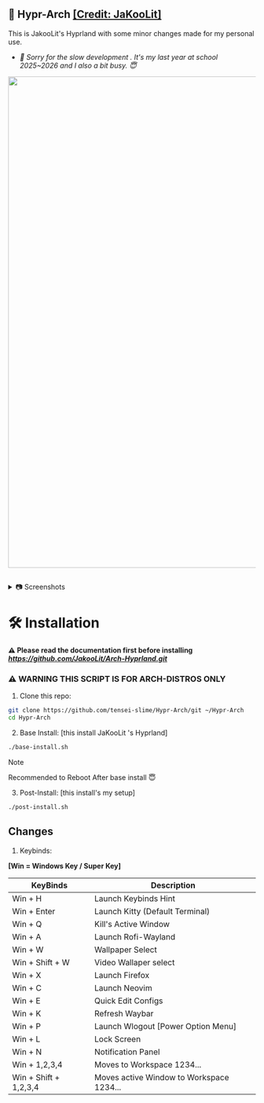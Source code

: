## 🤍 Hypr-Arch <a href="https://github.com/JaKooLit">**[Credit: JaKooLit]**</a>

This is JakooLit's Hyprland with some minor changes made for my personal use.

- *💌 Sorry for the slow development . It's my last year at school 2025~2026 and I also a bit busy. 😇*

<p align="center">
  <img src="https://github.com/tensei-slime/Hypr-Arch/blob/main/Pictures/example.png" width="1000"/>
</p>

##

<details>
  <summary>
     📷 Screenshots
  </summary>
<p align="center">
  <img align="center" src="https://github.com/tensei-slime/Hypr-Arch/blob/main/Screenshots/pic1.png" width="49%" />    <img align="center" src="https://github.com/tensei-slime/Hypr-Arch/blob/main/Screenshots/pic2.png" width="49%" />
    <img align="center" src="https://github.com/tensei-slime/Hypr-Arch/blob/main/Screenshots/pic3.png" width="49%" />  <img align="center" src="https://github.com/tensei-slime/Hypr-Arch/blob/main/Screenshots/pic4.png" width="49%" /> <img align="center" src="https://github.com/tensei-slime/Hypr-Arch/blob/main/Screenshots/pic5.png" width="49%" />
<img align="center" src="https://github.com/tensei-slime/Hypr-Arch/blob/main/Screenshots/pic6.png" width="49%" /> <img align="center" src="https://github.com/tensei-slime/Hypr-Arch/blob/main/Screenshots/pic7.png" width="49%" />
  <img align="center" src="https://github.com/tensei-slime/Hypr-Arch/blob/master/Screenshots/pic8.png" width="49%" />
</p>
  
</details>

# 🛠️ Installation

**⚠️ Please read the documentation first before installing**
  ***<https://github.com/JakooLit/Arch-Hyprland.git>***

### ⚠️ WARNING THIS SCRIPT IS FOR ARCH-DISTROS ONLY 

1. Clone this repo:

```bash
git clone https://github.com/tensei-slime/Hypr-Arch/git ~/Hypr-Arch
cd Hypr-Arch 
```

2. Base Install: [this install JaKooLit 's Hyprland]

```bash
./base-install.sh
```

> [!NOTE]
> Recommended to Reboot After base install 😇

3. Post-Install: [this install's my setup]

```bash
./post-install.sh
```

## Changes

1. Keybinds:

 **[Win = Windows Key / Super Key]**

| KeyBinds | Description |
| --- | --- |
| Win + H | Launch Keybinds Hint |
| Win + Enter | Launch Kitty (Default Terminal) |
| Win + Q | Kill's Active Window |
| Win + A | Launch Rofi-Wayland |
| Win + W | Wallpaper Select |
| Win + Shift + W | Video Wallaper select |
| Win + X | Launch Firefox |
| Win + C | Launch Neovim |
| Win + E | Quick Edit Configs |
| Win + K | Refresh Waybar |
| Win + P | Launch Wlogout [Power Option Menu] |
| Win + L | Lock Screen |
| Win + N | Notification Panel |
| Win + 1,2,3,4 | Moves to Workspace 1234... |
| Win + Shift + 1,2,3,4 | Moves active Window to Workspace 1234... |
